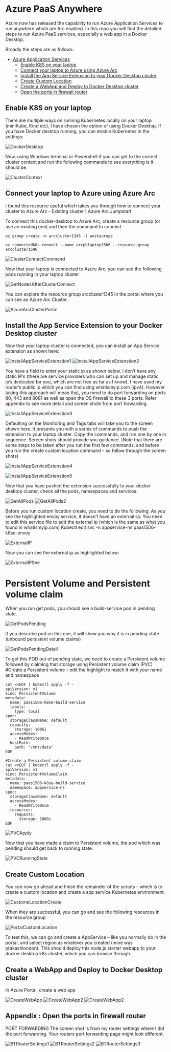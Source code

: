 # Azure PaaS Anywhere 
Azure now has released the capability to run Azure Application Services to run anywhere which are Arc enabled. In this repo you will find the detailed steps to run Azure PaaS services, especially a web app in a Docker Desktop. 

Broadly the steps are as follows:
- [Azure Application Services](https://azure.microsoft.com/en-gb/updates/public-preview-run-app-service-on-kubernetes-or-anywhere-with-azure-arc/)
   - [Enable K8S on your laptop](#enable-k8s-on-your-laptop)
   - [Connect your laptop to Azure using Azure Arc](#connect-your-laptop-to-azure-using-azure-arc)
   - [Install the App Service Extension to your Docker Desktop cluster](#install-the-app-service-extension-to-your-docker-desktop-cluster)
   - [Create Custom Location](#create-custom-location)
   - [Create a WebApp and Deploy to Docker Desktop cluster](#create-a-webapp-and-deploy-to-docker-desktop-cluster)
   - [Open the ports in firewall router](#open-the-ports-in-firewall-router)




## Enable K8S on your laptop

There are multiple ways on running Kubernetes locally on your laptop (miniKube, Kind etc), I have chosen the option of using Docker Desktop. If you have Docker desktop running, you can enable Kubernetes in the settings:

![DockerDesktop](/.images/DockerDesktopWelcomeScreen.png)

Now, using Windows terminal or Powershell if you can get to the correct cluster context and run the following commands to see everything is it should be.

![ClusterContext](.images/TerminalClusterContext.png)

## Connect your laptop to Azure using Azure Arc
I found this resource useful which takes you through how to connect your cluster to Azure Arc - Existing cluster | Azure Arc Jumpstart

To connect this docker-desktop to Azure Arc, create a resource group (or use an existing one) and then the command to connect.
```
az group create -n arccluster1345 -l westeurope

az connectedk8s connect --name arcpblaptop1506 --resource-group arccluster1506
```

![ClusterConnectCommand](.images/ArcConnectDockerDesktop.png)

Now that your laptop is connected to Azure Arc, you can see the following pods running in your laptop cluster 

![GetNodesAfterClusterConnect](.images/RunningPodsonDockerDesktop.png)

You can explore the resource group arccluster1345 in the portal where you can see an Azure Arc Cluster. 

![AzureArcClusterPortal](.images/PortalExploreArc.png)

## Install the App Service Extension to your Docker Desktop cluster

Now that your laptop cluster is connected, you can install an App Service extension as shown here:

![InstallAppServiceExtenstion1](.images/InstallAppServiceExtensions.png)
![InstallAppServiceExtenstion2](.images/InstallAppServiceExtensions2.png)

You have a field to enter your static ip as shown below. I don’t have any static IP’s (there are service providers who can set up and manage static ip’s dedicated for you, which are not free as far as I know).
I have used my router’s public ip which you can find using whatismyip.com  (ipv4). However taking this approach will mean that, you need to do port forwarding on ports 80, 443 and 8081 as well as open the OS firewall to these 3 ports. Refer appendix to see more detail and screen shots from port forwarding. 

![InstallAppServiceExtenstion3](.images/InstallAppServiceExtensions3.png)

Defaulting on the Monitoring and Tags tabs will take you to the screen shown here. It presents you with a series of commands to push the extension to your laptop cluster. Copy the commands, and run one by one in sequence. Screen shots should provide you guidance. (Note that there are some steps to be taken after you run the first few commands, and before you run the create custom location command – so follow through the screen shots)

![InstallAppServiceExtenstion4](.images/InstallAppServiceExtensions4.png)

![InstallAppServiceExtenstion5](.images/InstallAppServiceExtensions5.png)

Now that you have pushed the extension successfully to your docker desktop cluster, check all the pods, namespaces and services.

![GetAllPods](.images/GetPodsAfterExtension.png)
![GetAllPods2](.images/GetPodsAfterExtensionwithnamespace.png.png)

Before you run custom location create, you need to do the following:
As you see the highlighted envoy service, it doesn’t have an external-ip. You need to edit this service file to add the external ip (which is the same as what you found in whatismyip.com)
Kubectl edit svc -n appservice-ns paas1506-k8se-envoy

![ExternalIP](.images/EditSvcEditExternalIP.png)

Now you can see the external ip as highlighted below:

![ExternalIPSee](.images/SeetheExternalIP.png)

# Persistent Volume and Persistent volume claim
When you run get pods, you should see a build-service pod in pending state.

![GetPodsPending](.images/UnboundPersistentVolumeClaim.png)

If you describe pod on this one, it will show you why it is in pending state (unbound persistent volume claims)

![GetPodsPendingDetail](.images/UnboundPersistentVolumeClaim_Detail.png)

To get this POD out of pending state, we need to create a Persistent volume followed by claiming that storage using Persistent volume claim (PVC)
#Create a Persistent volume – edit the highlight to match it with your name and namespace

```
cat <<EOF | kubectl apply -f -
apiVersion: v1
kind: PersistentVolume
metadata:
  name: paas1506-k8se-build-service
  labels:
    type: local
spec:
  storageClassName: default
  capacity:
    storage: 100Gi
  accessModes:
    - ReadWriteOnce
  hostPath:
    path: "/mnt/data"
EOF

#Create a Persistent volume claim
cat <<EOF | kubectl apply -f -
apiVersion: v1
kind: PersistentVolumeClaim
metadata:
  name: paas1506-k8se-build-service
  namespace: appservice-ns
spec:
  storageClassName: default
  accessModes:
    - ReadWriteOnce
  resources:
    requests:
      storage: 100Gi
EOF
```

![PVCApply](.images/kubectlapplypvs.png)

Now that you have made a claim to Persistent volume, the pod which was pending should get back to running state.

![PVCRunningState](.images/AfterPVCPodstoRunningState.png)

## Create Custom Location
You can now go ahead and finish the remainder of the scripts – which is to create a custom location and create a app service Kubernetes environment.

![CustomeLocationCreate](.images/Customlocationcreatescript.png)

When they are successful, you can go and see the following resources in the resource group

![PortalCustomLocation](.images/CustomLocationinAzurePortal.png)

To test this, we can go and create a AppService – like you normally do in the portal, and select region as whatever you created (mine was prakashlondon). This should deploy this node.js starter webapp to your docker desktop k8s cluster, which you can browse through.

## Create a WebApp and Deploy to Docker Desktop cluster

In Azure Portal, create a web app

![CreateWebApp](.images/CreateWebAppinCustomLocation.png)
![CreateWebApp2](.images/CreateWebAppinCustomLocation2.png)
![CreateWebApp2](.images/webapprunning.png)

## Appendix : Open the ports in firewall router

PORT FORWARDING
The screen shot is from my router settings where I did the port forwarding. Your routers port forwarding page might look different.

![BTRouterSettings1](.images/BTFirewall1.png)
![BTRouterSettings2](.images/BTFirewall2.png)
![BTRouterSettings3](.images/BTFirewall3.png)


